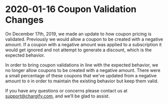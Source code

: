 # 2020-01-16 Coupon Validation Changes

On December 17th, 2019, we made an update to how coupon pricing is validated. Previously we would allow a coupon to be created with a negative amount.
If a coupon with a negative amount was applied to a subscription it would get ignored and not attempt to generate a discount, which is the expected behavior.

In order to bring coupon validations in line with the expected behavior, we no longer allow coupons to be created with a negative amount.
There were a small percentage of these coupons that we've updated from a negative amount to `0` in order to maintain the existing behavior but keep them valid.

If you have any questions or concerns please contact us at [support@chargify.com,](mailto:support@chargify.com) and we’ll be glad to assist.
